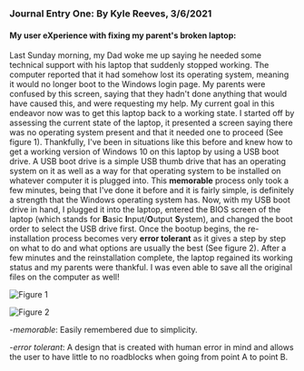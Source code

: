 ### Journal Entry One: By Kyle Reeves, 3/6/2021

#### My user eXperience with fixing my parent's broken laptop:


Last Sunday morning, my Dad woke me up saying he needed some technical support with his laptop that suddenly stopped working. The computer reported that it had somehow lost its operating system, meaning it would no longer boot to the Windows login page. My parents were confused by this screen, saying that they hadn't done anything that would have caused this, and were requesting my help. My current goal in this endeavor now was to get this laptop back to a working state. I started off by assessing the current state of the laptop, it presented a screen saying there was no operating system present and that it needed one to proceed (See figure 1). Thankfully, I've been in situations like this before and knew how to get a working version of Windows 10 on this laptop by using a USB boot drive. A USB boot drive is a simple USB thumb drive that has an operating system on it as well as a way for that operating system to be installed on whatever computer it is plugged into. This **memorable** process only took a few minutes, being that I've done it before and it is fairly simple, is definitely a strength that the Windows operating system has. Now, with my USB boot drive in hand, I plugged it into the laptop, entered the BIOS screen of the laptop (which stands for **B**asic **I**nput/**O**utput **S**ystem), and changed the boot order to select the USB drive first. Once the bootup begins, the re-installation process becomes very **error tolerant** as it gives a step by step on what to do and what options are usually the best (See figure 2). After a few minutes and the reinstallation complete, the laptop regained its working status and my parents were thankful. I was even able to save all the original files on the computer as well!


![Figure 1](https://www.gillware.com/wp-content/uploads/2019/01/boot-device-not-found.jpg "Figure 1")

![Figure 2](https://i.imgur.com/R2IwTay.jpg "Figure 2")

  
-*memorable*: Easily remembered due to simplicity.

-*error tolerant*: A design that is created with human error in mind and allows the user to have little to no roadblocks when going from point A to point B. 

